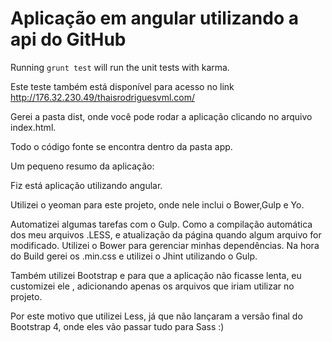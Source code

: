 # Aplicação em angular utilizando a api do GitHub

Running `grunt test` will run the unit tests with karma.

Este teste também está disponível para acesso no link http://176.32.230.49/thaisrodriguesvml.com/

Gerei a pasta dist, onde você pode rodar a aplicação clicando no arquivo index.html.

Todo o código fonte se encontra dentro da pasta app.

Um pequeno resumo da aplicação:

Fiz está aplicação utilizando angular.

Utilizei o yeoman para este projeto, onde nele inclui o Bower,Gulp e Yo.

 Automatizei algumas tarefas com o Gulp. Como a compilação automática dos meu arquivos .LESS, e atualização da página quando algum arquivo for modificado. Utilizei o Bower para gerenciar minhas dependências. Na hora do Build  gerei os .min.css e utilizei o Jhint utilizando o Gulp.

Também utilizei Bootstrap e para que a aplicação não ficasse lenta, eu customizei ele , adicionando apenas os arquivos que iriam utilizar no projeto.

Por este motivo que utilizei Less, já que não lançaram a versão final do Bootstrap 4, onde eles vão passar tudo para Sass :)

